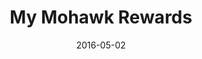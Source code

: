 ---
date: '2016-05-02'
title: My Mohawk Rewards
description: 'For <strong>My Mohawk Rewards</strong> I was tasked with creating a <strong>front-end framework</strong> for a backend team to integrate with three different site brands. To do this I used middleman to build different page components and different pages, I created a <strong>SCSS</strong> theme framework to easily create new brands. One highlight from this project was creating responsive tables with collapsible columns'
image_url: 'mockup.png'
image_alt: 'My Mohawk Rewards Website on computer, tablet, and phone.'
link_1_copy: 'Visit Site'
link_1_link: 'https://www.mymohawkrewards.com/'
link_2_copy: 'Visit Second Brand Site'
link_2_link: 'https://www.mohawkedgerewards.com/'
---